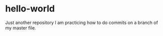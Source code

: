 # hello-world
Just another repository
I am practicing how to do commits on a branch of my master file. 
